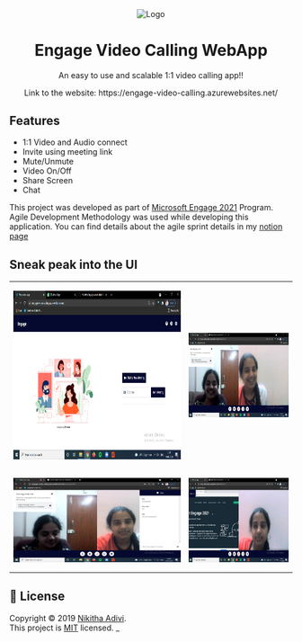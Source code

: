 <p align = "center"><img align = "center" src="https://static.vecteezy.com/system/resources/thumbnails/001/810/990/small/illustration-of-two-happy-people-talking-via-video-call-smiling-men-and-women-work-and-communicate-remotely-team-meeting-illustration-in-flat-design-vector.jpg" align = "center" alt="Logo" width="150" height="150" /></p>
<h1 align="center">Engage Video Calling WebApp</h1>
<p align = "center"> An easy to use and scalable 1:1 video calling app!! </p>
<p align = "center"> Link to the website: https://engage-video-calling.azurewebsites.net/ </p>

## Features
- 1:1 Video and Audio connect
- Invite using meeting link
- Mute/Unmute
- Video On/Off
- Share Screen
- Chat

This project was developed as part of [Microsoft Engage 2021](https://microsoft.acehacker.com/engage2021/) Program. 
Agile Development Methodology was used while developing this application. You can find details about the agile sprint details in my [notion page](https://www.notion.so/cd6fd2f396fc45b2a2e51a97d1f02e32?v=e80dfea049f949ffa3158f85f873f105)

## Sneak peak into the UI
<table border="0">
 <tr>
    <td><p align = "center"><img align = "center" src="https://github.com/NikiAdivi/engage-video-chat/blob/azure-redis/UI%20Images/HomePage.png" align = "center" alt="Logo" width="500" height="300" /></p></td>
    <td><p align = "center"><img align = "center" src="https://github.com/NikiAdivi/engage-video-chat/blob/azure-redis/UI%20Images/VideoCall.png" align = "center" alt="Logo" width="300" height="150" /></p></td>
 </tr>
 <tr>
    <td><p align = "center"><img align = "center" src="https://github.com/NikiAdivi/engage-video-chat/blob/azure-redis/UI%20Images/Chat.png" align = "center" alt="Logo" width="300" height="150" /></p></td>
    <td><p align = "center"><img align = "center" src="https://github.com/NikiAdivi/engage-video-chat/blob/azure-redis/UI%20Images/Screenshare.png" align = "center" alt="Logo" width="300" height="150" /></p></td>
 </tr>
</table>

<!-- 
## Install

```sh
git clone https://github.com/DaKeiser/mips.git
```

## Dependencies

- [iVerilog](http://iverilog.icarus.com/) HDL.
- [GTKWave](http://gtkwave.sourceforge.net/).

  * [Installation](http://inf­server.inf.uth.gr/~konstadel/resources/Icarus_Verilog_GTKWave_guide.pdf) Guide for iverilog and GTKWave

## Usage

```sh
~/mips$ iverilog mipsProcessor.v
~/mips$ ./a.out
```

## Run tests

```sh
~/mips$ gtkwave mips.vcd
```

## Description 

We have created separate modules for fetch, decode, execute, memory and writeback operations.

- Instructions are given in the file _fact.dat_. To convert the instructions into 32-bit binary codes, use [this](https://www.eg.bucknell.edu/~csci320/mips_web/).
- Dont forget to add `11111111111111111111111111111111` at the end of the set of instructions
- The value N for which the factorial must be found must be passed in it.
- Changes that you need to make once you gave a specified set of instructions:
    * Change the `parameter instruction_count` in _fetch.v_
    * Similarly change the `parameter INSTRUCTION_COUNT` in _mipsProcessor.v_ 
- Now run the following command `iverilog mipsProcessor.v` (You need to have iverilog and GTKWave installed)
- Then do an `./a.out`
- And find the response to your instruction set in either _registers.dat_ file or _mainMemory.dat_ file (Changes happening depends on the type of instruction you give)
- In our premade _fact.dat_ file our output is visible in _registers.dat_ file in line number 20 or in _mainMemory.dat_ in line number 3.
- If you want to see the number of cycles the instruction took, head over to GTKWave by running `gtkwave mips.vcd` and click on `mipsTb -> mainModule`
- Drag and drop `clock` and `curInstruction[31:0]`. You will get an estimate of the number of cycles it is taking.
- You can also check for any intermediate signal at any module to understand which signals are high or low in a particular instruction.


## Preview

- Instructions are written here. We have implemented a code to find the factorial of 5.

![Instructions File](https://github.com/DaKeiser/mips/blob/master/assets/Instructions_file.png)

- All changes in Registers are found here

![Registers File](https://github.com/DaKeiser/mips/blob/master/assets/Registers_file.png)

- All the data in main memory is stored and written back here

![Main Memory file](https://github.com/DaKeiser/mips/blob/master/assets/Data_Memory_file.png)

- Check out the stages on how the instructions are executed here

![Clock Cycles in GTKWave](https://github.com/DaKeiser/mips/blob/master/assets/Clock_cycle%20Count.png)
 -->
## 📝 License

Copyright © 2019 [Nikitha Adivi](https://github.com/NikiAdivi).<br />
This project is [MIT](https://github.com/NikiAdivi/engage-video-chat/blob/master/LICENSE) licensed.
_
